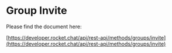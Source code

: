 # Group Invite

Please find the document here: 

[https://developer.rocket.chat/api/rest-api/methods/groups/invite](https://developer.rocket.chat/api/rest-api/methods/groups/invite)

